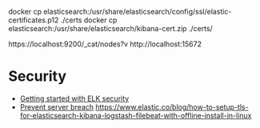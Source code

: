 docker cp elasticsearch:/usr/share/elasticsearch/config/ssl/elastic-certificates.p12 ./certs
docker cp elasticsearch:/usr/share/elasticsearch/kibana-cert.zip ./certs/

https://localhost:9200/_cat/nodes?v
http://localhost:15672
# Security

* [Getting started with ELK security](https://www.elastic.co/blog/getting-started-with-elasticsearch-security)
* [Prevent server breach](https://www.elastic.co/blog/how-to-prevent-elasticsearch-server-breach-securing-elasticsearch)
https://www.elastic.co/blog/how-to-setup-tls-for-elasticsearch-kibana-logstash-filebeat-with-offline-install-in-linux
